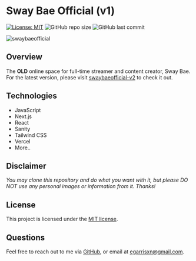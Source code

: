 # Sway Bae Official (v1)

[![License: MIT](https://img.shields.io/badge/License-MIT-yellow.svg)](https://opensource.org/licenses/MIT) ![GitHub repo size](https://img.shields.io/github/repo-size/egarrisxn/swaybaeofficial-v1) ![GitHub last commit](https://img.shields.io/github/last-commit/egarrisxn/swaybaeofficial-v1)

![swaybaeofficial](https://github.com/user-attachments/assets/49ae70c8-0352-49ba-bbc6-6ec713ed5460)

## Overview

The **OLD** online space for full-time streamer and content creator, Sway Bae.
<br/>
For the latest version, please visit [swaybaeofficial-v2](https://github.com/egarrisxn/swaybaeofficial-v2) to check it out.

## Technologies

- JavaScript
- Next.js
- React
- Sanity
- Tailwind CSS
- Vercel
- More..

## Disclaimer

_You may clone this repository and do what you want with it, but please DO NOT use any personal images or information from it. Thanks!_

## License

This project is licensed under the [MIT license](https://opensource.org/licenses/MIT).

## Questions

Feel free to reach out to me via [GitHub](https://github.com/EGARRISXN), or email at egarrisxn@gmail.com.
